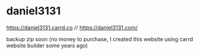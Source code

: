 # daniel3131
https://daniel3131.carrd.co // https://daniel3131.com/


backup zip soon (no money to purchase, I created this website using carrd website builder some years ago)
